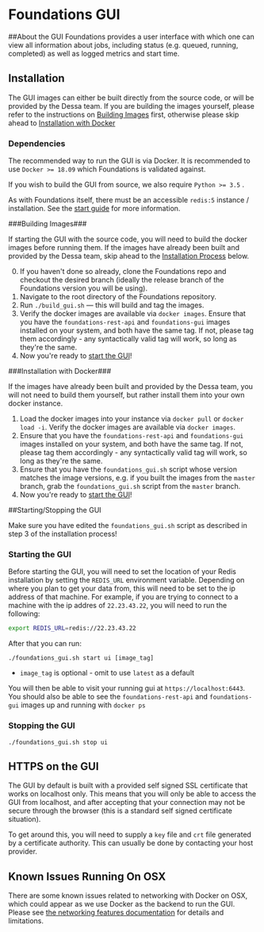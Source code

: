 <h1>Foundations GUI</h1>

##About the GUI
Foundations provides a user interface with which one can view all information about jobs, including status (e.g. queued, running, completed) as well as logged metrics and start time.  

## Installation

The GUI images can either be built directly from the source code, or will be provided by the Dessa team. If you are building the images yourself, please refer to the instructions on [Building Images](../gui/#building-images) first, otherwise please skip ahead to [Installation with Docker](../gui/#installation-with-docker)

<h3>Dependencies</h3>

The recommended way to run the GUI is via Docker. It is recommended to use `Docker >= 18.09` which Foundations is validated against.

If you wish to build the GUI from source, we also require `Python >= 3.5` .

As with Foundations itself, there must be an accessible `redis:5` instance / installation. See the [start guide](../start_guide/) for more information.

###Building Images###

If starting the GUI with the source code, you will need to build the docker images before running them. If the images have already been built and provided by the Dessa team, skip ahead to the [Installation Process](../gui/#installation-process) below.

0. If you haven't done so already, clone the Foundations repo and checkout the desired branch (ideally the release branch of the Foundations version you will be using).
1. Navigate to the root directory of the Foundations repository.
2. Run `./build_gui.sh` &mdash; this will build and tag the images.
3. Verify the docker images are available via `docker images`. Ensure that you have the `foundations-rest-api` and `foundations-gui` images installed on your system, and both have the same tag.  If not, please tag them accordingly - any syntactically valid tag will work, so long as they're the same.
4. Now you're ready to [start the GUI](../gui/#startingstopping-the-gui)!

###Installation with Docker###

If the images have already been built and provided by the Dessa team, you will not need to build them yourself, but rather install them into your own docker instance.

1. Load the docker images into your instance via `docker pull` or `docker load -i`. Verify the docker images are available via `docker images`.
2. Ensure that you have the `foundations-rest-api` and `foundations-gui` images installed on your system, and both have the same tag.  If not, please tag them accordingly - any syntactically valid tag will work, so long as they're the same.
3. Ensure that you have the `foundations_gui.sh` script whose version matches the image versions, e.g. if you built the images from the `master` branch, grab the `foundations_gui.sh` script from the `master` branch.
4. Now you're ready to [start the GUI](../gui/#startingstopping-the-gui)!

##Starting/Stopping the GUI

Make sure you have edited the `foundations_gui.sh` script as described in step 3 of the installation process!

<h3>Starting the GUI</h3>

Before starting the GUI, you will need to set the location of your Redis installation by setting the `REDIS_URL` environment variable. Depending on where you plan to get your data from, this will need to be set to the ip address of that machine. For example, if you are trying to connect to a machine with the ip addres of `22.23.43.22`, you will need to run the following:

```bash
export REDIS_URL=redis://22.23.43.22
```

After that you can run:

`./foundations_gui.sh start ui [image_tag]`

* `image_tag` is optional - omit to use `latest` as a default

You will then be able to visit your running gui at `https://localhost:6443`. You should also be able to see the `foundations-rest-api` and `foundations-gui` images up and running with `docker ps`

<h3>Stopping the GUI</h3>

`./foundations_gui.sh stop ui`

## HTTPS on the GUI

The GUI by default is built with a provided self signed SSL certificate that works on localhost only. This means that you will only be able to access the GUI from localhost, and after accepting that your connection may not be secure through the browser (this is a standard self signed certificate situation).

To get around this, you will need to supply a `key` file and `crt` file generated by a certificate authority. This can usually be done by contacting your host provider.

## Known Issues Running On OSX
There are some known issues related to networking with Docker on OSX, which could appear as we use Docker as the backend to run the GUI. Please see [the networking features documentation](https://docs.docker.com/docker-for-mac/networking/) for details and limitations.
